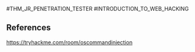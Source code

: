 #THM_JR_PENETRATION_TESTER #INTRODUCTION_TO_WEB_HACKING 


## References

https://tryhackme.com/room/oscommandinjection